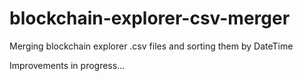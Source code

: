 # blockchain-explorer-csv-merger
Merging blockchain explorer .csv files and sorting them by DateTime

Improvements in progress...
